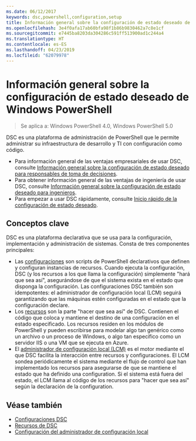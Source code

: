 ```yaml
---
ms.date: 06/12/2017
keywords: dsc,powershell,configuration,setup
title: Información general sobre la configuración de estado deseado de Windows PowerShell
ms.openlocfilehash: 3e4f0afa17ab60bfa98f1b86b9830462a7c8e1cf
ms.sourcegitcommit: e7445ba8203da304286c591ff513900ad1c244a4
ms.translationtype: HT
ms.contentlocale: es-ES
ms.lasthandoff: 04/23/2019
ms.locfileid: "62079978"
---
```

# <a name="windows-powershell-desired-state-configuration-overview"></a>Información general sobre la configuración de estado deseado de Windows PowerShell

> Se aplica a: Windows PowerShell 4.0, Windows PowerShell 5.0

DSC es una plataforma de administración de PowerShell que le permite administrar su infraestructura de desarrollo y TI con configuración como código.

- Para información general de las ventajas empresariales de usar DSC, consulte [Información general sobre la configuración de estado deseado para responsables de toma de decisiones](decisionMaker.md).
- Para obtener información general de las ventajas de ingeniería de usar DSC, consulte [Información general sobre la configuración de estado deseado para ingenieros](DscForEngineers.md).
- Para empezar a usar DSC rápidamente, consulte [Inicio rápido de la configuración de estado deseado](../quickstarts/website-quickstart.md).

## <a name="key-concepts"></a>Conceptos clave

DSC es una plataforma declarativa que se usa para la configuración, implementación y administración de sistemas. Consta de tres componentes principales:

- Las [configuraciones](../configurations/configurations.md) son scripts de PowerShell declarativos que definen y configuran instancias de recursos.
    Cuando ejecuta la configuración, DSC (y los recursos a los que llama la configuración) simplemente "hará que sea así", asegurándose de que el sistema exista en el estado que disponga la configuración.
    Las configuraciones DSC también son idempotentes: el administrador de configuración local (LCM) seguirá garantizando que las máquinas estén configuradas en el estado que la configuración declare.
- Los [recursos](../resources/resources.md) son la parte "hacer que sea así" de DSC. Contienen el código que coloca y mantiene el destino de una configuración en el estado especificado.
    Los recursos residen en los módulos de PowerShell y pueden escribirse para modelar algo tan genérico como un archivo o un proceso de Windows, o algo tan específico como un servidor IIS o una VM que se ejecuta en Azure.
- El [administrador de configuración local (LCM)](../managing-nodes/metaConfig.md) es el motor mediante el que DSC facilita la interacción entre recursos y configuraciones.
    El LCM sondea periódicamente el sistema mediante el flujo de control que han implementado los recursos para asegurarse de que se mantiene el estado que ha definido una configuration.
    Si el sistema está fuera del estado, el LCM llama al código de los recursos para "hacer que sea así" según la declaración de la configuration.

## <a name="see-also"></a>Véase también

- [Configuraciones DSC](../configurations/configurations.md)
- [Recursos de DSC](../resources/resources.md)
- [Configuración del administrador de configuración local](../managing-nodes/metaConfig.md)
